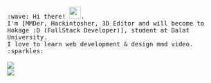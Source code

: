 <p>
  <samp>
    :wave: Hi there! <img src="https://user-images.githubusercontent.com/5679180/79618120-0daffb80-80be-11ea-819e-d2b0fa904d07.gif" width="27px">.
    <br> I'm [MMDer, Hackintosher, 3D Editor and will become to Hokage :D (FullStack Developer)], student at Dalat University.
    <br>I love to learn web development & design mmd video. :sparkles:<br>
  </samp><br/>
  <img src="https://github-readme-stats.vercel.app/api?username=quoctrung163&show_icons=true">
    <br><img src="https://github-readme-stats.vercel.app/api/top-langs/?username=quoctrung163&layout=compact&theme=vue">

</p>
